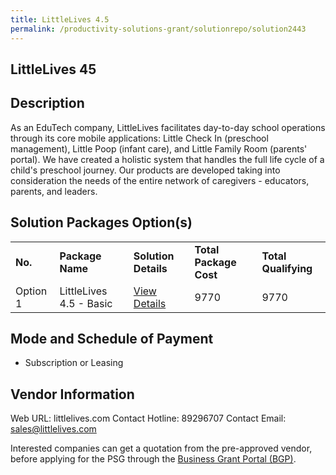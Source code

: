 ```yaml
---
title: LittleLives 4.5
permalink: /productivity-solutions-grant/solutionrepo/solution2443
---
```


## LittleLives 45

## Description

As an EduTech company, LittleLives facilitates day-to-day school operations through its core mobile applications: Little Check In (preschool management), Little Poop (infant care), and Little Family Room (parents' portal).  We have created a holistic system that handles the full life cycle of a child's preschool journey. Our products are developed taking into consideration the needs of the entire network of caregivers - educators, parents, and leaders.

## Solution Packages Option(s)

<table>
<tr>
<td><b>No.</b></td>
<td><b>Package Name</b></td>
<td><b>Solution Details</b></td>
<td><b>Total Package Cost</b></td>
<td><b>Total Qualifying</b></td>
</tr>
<tr>
<td>Option 1</td>
<td>LittleLives 4.5 - Basic</td>
<td><a href='https://www.gobusiness.gov.sg/images/psg/Desensitised_Littlelives_20200132_Annex_3_Part_2.pdf'>View Details</a></td>
<td>9770</td>
<td>9770</td>
</tr>
</table>

## Mode and Schedule of Payment

 - Subscription or Leasing

## Vendor Information

 Web URL: littlelives.com 
Contact Hotline: 89296707 
Contact Email: sales@littlelives.com 


Interested companies can get a quotation from the pre-approved vendor, before applying for the PSG through the <a href='https://www.businessgrants.gov.sg/'>Business Grant Portal (BGP)</a>.
<script src="/jquery/resize-tables.js"></script>
